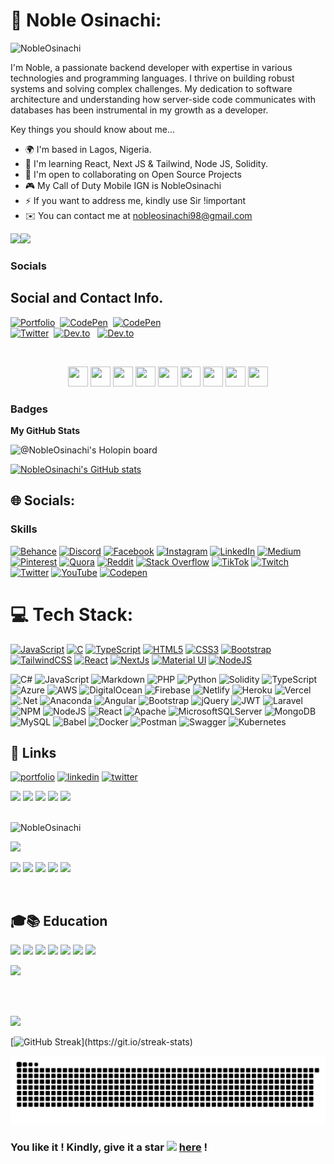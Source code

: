 # 💫 Noble Osinachi:

<p align="left"> <img src="https://komarev.com/ghpvc/?username=NobleOsinachi&label=Profile%20views&color=0e75b6&style=flat" alt="NobleOsinachi" /> </p>


I'm Noble, a passionate backend developer with expertise in various technologies and programming languages. I thrive on building robust systems and solving complex challenges. My dedication to software architecture and understanding how server-side code communicates with databases has been instrumental in my growth as a developer.

Key things you should know about me...

* 🌍 I'm based in Lagos, Nigeria.
* 🧠 I'm learning React, Next JS & Tailwind, Node JS, Solidity.
* 🤝 I'm open to collaborating on Open Source Projects
* 🎮 My Call of Duty Mobile IGN is NobleOsinachi
* ⚡ If you want to address me, kindly use Sir !important
* ✉️ You can contact me at 
nobleosinachi98@gmail.com

<a href="https://www.twitter.com/NobleOsinachi" target="_blank" rel="noreferrer"><img
src="https://img.shields.io/twitter/follow/NobleOsinachi?logo=twitter&style=for-the-badge&color=0891b2&labelColor=1c1917"
/></a><a href="https://www.github.com/NobleOsinachi" target="_blank" rel="noreferrer"><img
src="https://img.shields.io/github/followers/NobleOsinachi?logo=github&style=for-the-badge&color=0891b2&labelColor=1c1917" /></a>


### Socials




## Social and Contact Info.

<p >
<a href="https://nobleosinachi.github.io"><img src="https://img.shields.io/badge/PORTFOLIO-fff?style=for-the-badge&logo=googlechrome&logoColor=blue" alt="Portfolio" /></a>&nbsp;
<a href="https://www.linkedin.com/in/NobleOsinachi/"><img src="https://img.shields.io/badge/linkedin-430098?style=for-the-badge&logo=linkedin&logoColor=white" alt="CodePen" /></a>&nbsp;
<a href="mailto:nobleosinachi98@gmail.com"><img src="https://img.shields.io/badge/gmail-d62828?style=for-the-badge&logo=gmail&logoColor=white" alt="CodePen" /></a>&nbsp; <br>
<a href="https://twitter.com/NobleOsinachi"><img src="https://img.shields.io/badge/Twitter-1DA1F2?style=for-the-badge&logo=twitter&logoColor=white" alt="Twitter" /></a>&nbsp;
<a href="https://www.hackerrank.com/NobleOsinachi"><img src="https://img.shields.io/badge/hackerrank-0A0A0A?style=for-the-badge&logo=hackerrank&logoColor=#38B000" alt="Dev.to" /></a>&nbsp; &nbsp;<a href="https://drive.google.com/file/d/1fIxesdVC1Org99Ec41JhCb53gu7_gvDh"><img src="https://img.shields.io/badge/Résumé-d62828?style=for-the-badge&logo=researchgate&logoColor=02c39a" alt="Dev.to" /></a>&nbsp;
</p><br>

<p align="center"> 
<a href="https://www.codepen.io/NobleOsinachi" target="_blank" rel="noreferrer"><img src="https://raw.githubusercontent.com/danielcranney/readme-generator/main/public/icons/socials/codepen.svg" width="32" height="32" /></a> 
<a href="https://codesandbox.io/u/NobleOsinachi" target="_blank" rel="noreferrer"><img src="https://raw.githubusercontent.com/danielcranney/readme-generator/main/public/icons/socials/codesandbox.svg" width="32" height="32" /></a> 
<a href="https://www.dev.to/NobleOsinachi" target="_blank" rel="noreferrer"><img src="https://raw.githubusercontent.com/danielcranney/readme-generator/main/public/icons/socials/devdotto.svg" width="32" height="32" /></a> 
<a href="https://www.github.com/NobleOsinachi" target="_blank" rel="noreferrer"><img src="https://raw.githubusercontent.com/danielcranney/readme-generator/main/public/icons/socials/github.svg" width="32" height="32" /></a> 
<a href="https://NobleOsinachi.hashnode.dev" target="_blank" rel="noreferrer"><img src="https://raw.githubusercontent.com/danielcranney/readme-generator/main/public/icons/socials/hashnode.svg" width="32" height="32" /></a> 
<a href="http://www.instagram.com/NobleOsinachi" target="_blank" rel="noreferrer"><img src="https://raw.githubusercontent.com/danielcranney/readme-generator/main/public/icons/socials/instagram.svg" width="32" height="32" /></a> 
<a href="http://www.medium.com/@NobleOsinachi" target="_blank" rel="noreferrer"><img src="https://raw.githubusercontent.com/danielcranney/readme-generator/main/public/icons/socials/medium.svg" width="32" height="32" /></a> 
<a href="https://www.stackoverflow.com/users/16141245/abdul" target="_blank" rel="noreferrer"><img src="https://raw.githubusercontent.com/danielcranney/readme-generator/main/public/icons/socials/stackoverflow.svg" width="32" height="32" /></a> 
<a href="https://www.twitter.com/NobleOsinachi" target="_blank" rel="noreferrer"><img src="https://raw.githubusercontent.com/danielcranney/readme-generator/main/public/icons/socials/twitter.svg" width="32" height="32" /></a></p>

### Badges

<b>My GitHub Stats</b>

![@NobleOsinachi's Holopin board](https://holopin.me/NobleOsinachi)




<a href="http://www.github.com/NobleOsinachi"><img src="https://github-readme-stats.vercel.app/api?username=NobleOsinachi&show_icons=true&hide=&count_private=true&title_color=facc15&text_color=ffffff&icon_color=0891b2&bg_color=1c1917&hide_border=true&show_icons=true" alt="NobleOsinachi's GitHub stats" /></a>

<!-- <a href="http://www.github.com/NobleOsinachi"><img src="https://github-readme-streak-stats.herokuapp.com/?user=NobleOsinachi&stroke=ffffff&background=1c1917&ring=facc15&fire=facc15&currStreakNum=ffffff&currStreakLabel=facc15&sideNums=ffffff&sideLabels=ffffff&dates=ffffff&hide_border=true" /></a> -->

<!-- <a href="http://www.github.com/NobleOsinachi"><img src="https://activity-graph.herokuapp.com/graph?username=NobleOsinachi&bg_color=1c1917&color=ffffff&line=0891b2&point=ffffff&area_color=1c1917&area=true&hide_border=true&custom_title=GitHub%20Commits%20Graph" alt="GitHub Commits Graph" /></a> -->

<!-- [![NobleOsinachi's wakatime stats](https://github-readme-stats.vercel.app/api/wakatime?username=nobleosinachi)](https://github.com/anuraghazra/github-readme-stats) -->


## 🌐 Socials:





### Skills



[![Behance](https://img.shields.io/badge/Behance-1769ff?logo=behance&logoColor=white)](https://bento.me/nobleosinachi) [![Discord](https://img.shields.io/badge/Discord-%237289DA.svg?logo=discord&logoColor=white)](https://discord.gg/nobleosinachi) [![Facebook](https://img.shields.io/badge/Facebook-%231877F2.svg?logo=Facebook&logoColor=white)](https://facebook.com/noble.chukwukere.5) [![Instagram](https://img.shields.io/badge/Instagram-%23E4405F.svg?logo=Instagram&laogoColor=white)](https://instagram.com/nobleosinachi) [![LinkedIn](https://img.shields.io/badge/LinkedIn-%230077B5.svg?logo=linkedin&logoColor=white)](https://linkedin.com/in/nobleosinachi) [![Medium](https://img.shields.io/badge/Medium-12100E?logo=medium&logoColor=white)](https://medium.com/@nobleosinachi) [![Pinterest](https://img.shields.io/badge/Pinterest-%23E60023.svg?logo=Pinterest&logoColor=white)](https://pinterest.com/nobleosinachi) [![Quora](https://img.shields.io/badge/Quora-%23B92B27.svg?logo=Quora&logoColor=white)](https://www.quora.com/profile/Noble-Osinachi) [![Reddit](https://img.shields.io/badge/Reddit-%23FF4500.svg?logo=Reddit&logoColor=white)](https://reddit.com/user/nobleosinachi) [![Stack Overflow](https://img.shields.io/badge/-Stackoverflow-FE7A16?logo=stack-overflow&logoColor=white)](https://stackoverflow.com/users/13560831/nobleosinachi) [![TikTok](https://img.shields.io/badge/TikTok-%23000000.svg?logo=TikTok&logoColor=white)](https://tiktok.com/@nobleosinachi) [![Twitch](https://img.shields.io/badge/Twitch-%239146FF.svg?logo=Twitch&logoColor=white)](https://twitch.tv/nobleosinachi) [![Twitter](https://img.shields.io/badge/Twitter-%231DA1F2.svg?logo=Twitter&logoColor=white)](https://twitter.com/nobleosinachi) [![YouTube](https://img.shields.io/badge/YouTube-%23FF0000.svg?logo=YouTube&logoColor=white)](https://youtube.com/@nobleosinachi) [![Codepen](https://img.shields.io/badge/Codepen-000000?style=for-the-badge&logo=codepen&logoColor=white)](https://codepen.io/nobleosinachi) 

# 💻 Tech Stack:


<p align="left">
<a href="https://developer.mozilla.org/en-US/docs/Web/JavaScript" target="_blank" rel="noreferrer"><img src="https://raw.githubusercontent.com/danielcranney/readme-generator/main/public/icons/skills/javascript-colored.svg" width="36" height="36" alt="JavaScript" /></a>
<!-- 
<a href="https://www.python.org/" target="_blank" rel="noreferrer"><img src="https://raw.githubusercontent.com/danielcranney/readme-generator/main/public/icons/skills/python-colored.svg" width="36" height="36" alt="Python" /></a> -->
<a href="https://learn.microsoft.com/en-us/shows/lets-learn-dotnet/lets-learn-dotnet-csharp" target="_blank" rel="noreferrer"><img src="https://raw.githubusercontent.com/danielcranney/readme-generator/main/public/icons/skills/csharp.svg" width="36" height="36" alt="C" /></a>
<a href="https://www.typescriptlang.org/" target="_blank" rel="noreferrer"><img src="https://raw.githubusercontent.com/danielcranney/readme-generator/main/public/icons/skills/typescript-colored.svg" width="36" height="36" alt="TypeScript" /></a>
<a href="https://developer.mozilla.org/en-US/docs/Glossary/HTML5" target="_blank" rel="noreferrer"><img src="https://raw.githubusercontent.com/danielcranney/readme-generator/main/public/icons/skills/html5-colored.svg" width="36" height="36" alt="HTML5" /></a>
<a href="https://www.w3.org/TR/CSS/#css" target="_blank" rel="noreferrer"><img src="https://raw.githubusercontent.com/danielcranney/readme-generator/main/public/icons/skills/css3-colored.svg" width="36" height="36" alt="CSS3" /></a>
<!-- 
<a href="https://sass-lang.com/" target="_blank" rel="noreferrer"><img src="https://raw.githubusercontent.com/danielcranney/readme-generator/main/public/icons/skills/sass-colored.svg" width="36" height="36" alt="Sass" /></a> -->
<a href="https://getbootstrap.com/" target="_blank" rel="noreferrer"><img src="https://raw.githubusercontent.com/danielcranney/readme-generator/main/public/icons/skills/bootstrap-colored.svg" width="36" height="36" alt="Bootstrap" /></a>
<a href="https://tailwindcss.com/" target="_blank" rel="noreferrer"><img src="https://raw.githubusercontent.com/danielcranney/readme-generator/main/public/icons/skills/tailwindcss-colored.svg" width="36" height="36" alt="TailwindCSS" /></a>
<a href="https://reactjs.org/" target="_blank" rel="noreferrer"><img src="https://raw.githubusercontent.com/danielcranney/readme-generator/main/public/icons/skills/react-colored.svg" width="36" height="36" alt="React" /></a>
<!-- 
<a href="https://redux.js.org/" target="_blank" rel="noreferrer"><img src="https://raw.githubusercontent.com/danielcranney/readme-generator/main/public/icons/skills/redux-colored.svg" width="36" height="36" alt="Redux" /></a> -->
<a href="https://nextjs.org/docs" target="_blank" rel="noreferrer"><img src="https://raw.githubusercontent.com/danielcranney/readme-generator/main/public/icons/skills/nextjs-colored.svg" width="36" height="36" alt="NextJs" /></a>
<a href="https://mui.com/" target="_blank" rel="noreferrer"><img src="https://raw.githubusercontent.com/danielcranney/readme-generator/main/public/icons/skills/materialui-colored.svg" width="36" height="36" alt="Material UI" /></a>
<a href="https://nodejs.org/en/" target="_blank" rel="noreferrer"><img src="https://raw.githubusercontent.com/danielcranney/readme-generator/main/public/icons/skills/nodejs-colored.svg" width="36" height="36" alt="NodeJS" /></a>
<!-- 
<a href="https://expressjs.com/" target="_blank" rel="noreferrer"><img src="https://raw.githubusercontent.com/danielcranney/readme-generator/main/public/icons/skills/express-colored.svg" width="36" height="36" alt="Express" /></a> -->
<!-- 
<a href="https://graphql.org/" target="_blank" rel="noreferrer"><img src="https://raw.githubusercontent.com/danielcranney/readme-generator/main/public/icons/skills/graphql-colored.svg" width="36" height="36" alt="GraphQL" /></a> -->
<!-- 
<a href="https://www.mongodb.com/" target="_blank" rel="noreferrer"><img src="https://raw.githubusercontent.com/danielcranney/readme-generator/main/public/icons/skills/mongodb-colored.svg" width="36" height="36" alt="MongoDB" /></a> -->
<!-- 
<a href="https://firebase.google.com/" target="_blank" rel="noreferrer"><img src="https://raw.githubusercontent.com/danielcranney/readme-generator/main/public/icons/skills/firebase-colored.svg" width="36" height="36" alt="Firebase" /></a> -->
<!-- 
<a href="https://www.figma.com/" target="_blank" rel="noreferrer"><img src="https://raw.githubusercontent.com/danielcranney/readme-generator/main/public/icons/skills/figma-colored.svg" width="36" height="36" alt="Figma" /></a> -->
</p>



![C#](https://img.shields.io/badge/c%23-%23239120.svg?style=for-the-badge&logo=c-sharp&logoColor=white) 
![JavaScript](https://img.shields.io/badge/javascript-%23323330.svg?style=for-the-badge&logo=javascript&logoColor=%23F7DF1E) 
![Markdown](https://img.shields.io/badge/markdown-%23000000.svg?style=for-the-badge&logo=markdown&logoColor=white) 
![PHP](https://img.shields.io/badge/php-%23777BB4.svg?style=for-the-badge&logo=php&logoColor=white) 
![Python](https://img.shields.io/badge/python-3670A0?style=for-the-badge&logo=python&logoColor=ffdd54)
![Solidity](https://img.shields.io/badge/Solidity-%23363636.svg?style=for-the-badge&logo=solidity&logoColor=white) 
![TypeScript](https://img.shields.io/badge/typescript-%23007ACC.svg?style=for-the-badge&logo=typescript&logoColor=white) 
![Azure](https://img.shields.io/badge/azure-%230072C6.svg?style=for-the-badge&logo=azure-devops&logoColor=white) 
![AWS](https://img.shields.io/badge/AWS-%23FF9900.svg?style=for-the-badge&logo=amazon-aws&logoColor=white)
![DigitalOcean](https://img.shields.io/badge/DigitalOcean-%230167ff.svg?style=for-the-badge&logo=digitalOcean&logoColor=white)
![Firebase](https://img.shields.io/badge/firebase-%23039BE5.svg?style=for-the-badge&logo=firebase)
![Netlify](https://img.shields.io/badge/netlify-%23000000.svg?style=for-the-badge&logo=netlify&logoColor=#00C7B7)
![Heroku](https://img.shields.io/badge/heroku-%23430098.svg?style=for-the-badge&logo=heroku&logoColor=white) 
![Vercel](https://img.shields.io/badge/vercel-%23000000.svg?style=for-the-badge&logo=vercel&logoColor=white) 
![.Net](https://img.shields.io/badge/.NET-5C2D91?style=for-the-badge&logo=.net&logoColor=white) 
![Anaconda](https://img.shields.io/badge/Anaconda-%2344A833.svg?style=for-the-badge&logo=anaconda&logoColor=white) 
![Angular](https://img.shields.io/badge/angular-%23DD0031.svg?style=for-the-badge&logo=angular&logoColor=white) 
![Bootstrap](https://img.shields.io/badge/bootstrap-%23563D7C.svg?style=for-the-badge&logo=bootstrap&logoColor=white) 
![jQuery](https://img.shields.io/badge/jquery-%230769AD.svg?style=for-the-badge&logo=jquery&logoColor=white) 
![JWT](https://img.shields.io/badge/JWT-black?style=for-the-badge&logo=JSON%20web%20tokens) 
![Laravel](https://img.shields.io/badge/laravel-%23FF2D20.svg?style=for-the-badge&logo=laravel&logoColor=white) 
![NPM](https://img.shields.io/badge/NPM-%23000000.svg?style=for-the-badge&logo=npm&logoColor=white)
![NodeJS](https://img.shields.io/badge/node.js-6DA55F?style=for-the-badge&logo=node.js&logoColor=white)
![React](https://img.shields.io/badge/react-%2320232a.svg?style=for-the-badge&logo=react&logoColor=%2361DAFB)
![Apache](https://img.shields.io/badge/apache-%23D42029.svg?style=for-the-badge&logo=apache&logoColor=white)
![MicrosoftSQLServer](https://img.shields.io/badge/Microsoft%20SQL%20Sever-CC2927?style=for-the-badge&logo=microsoft%20sql%20server&logoColor=white)
![MongoDB](https://img.shields.io/badge/MongoDB-%234ea94b.svg?style=for-the-badge&logo=mongodb&logoColor=white)
![MySQL](https://img.shields.io/badge/mysql-%2300f.svg?style=for-the-badge&logo=mysql&logoColor=white)
![Babel](https://img.shields.io/badge/Babel-F9DC3e?style=for-the-badge&logo=babel&logoColor=black)
![Docker](https://img.shields.io/badge/docker-%230db7ed.svg?style=for-the-badge&logo=docker&logoColor=white)
![Postman](https://img.shields.io/badge/Postman-FF6C37?style=for-the-badge&logo=postman&logoColor=white)
![Swagger](https://img.shields.io/badge/-Swagger-%23Clojure?style=for-the-badge&logo=swagger&logoColor=white)
![Kubernetes](https://img.shields.io/badge/kubernetes-%23326ce5.svg?style=for-the-badge&logo=kubernetes&logoColor=white)

## 🔗 Links
[![portfolio](https://img.shields.io/badge/my_portfolio-000?style=for-the-badge&logo=ko-fi&logoColor=white)](https://nobleosinachi.netlify.com/)
[![linkedin](https://img.shields.io/badge/linkedin-0A66C2?style=for-the-badge&logo=linkedin&logoColor=white)](https://www.linkedin.com/in/NobleOsinachi/)
[![twitter](https://img.shields.io/badge/twitter-1DA1F2?style=for-the-badge&logo=twitter&logoColor=white)](https://twitter.com/NobleOsinachi/)


<!-- 
# 📊 GitHub Stats:
![](https://github-readme-stats.vercel.app/api?username=nobleosinachi&theme=dark&hide_border=false&include_all_commits=false&count_private=true)<br/>
![](https://github-readme-streak-stats.herokuapp.com/?user=nobleosinachi&theme=dark&hide_border=false)<br/>
![](https://github-readme-stats.vercel.app/api/top-langs/?username=nobleosinachi&theme=dark&hide_border=false&include_all_commits=false&count_private=true&layout=compact)

## 🏆 GitHub Trophies
![](https://github-profile-trophy.vercel.app/?username=nobleosinachi&theme=radical&no-frame=false&no-bg=true&margin-w=4)

## 🐦 Latest Tweet
[![](https://gtce.itsvg.in/api?username=nobleosinachi)](https://github.com/VishwaGauravIn/github-twitter-card-embed)

### ✍️ Random Dev Quote
![](https://quotes-github-readme.vercel.app/api?type=vetical&theme=radical)

### 🔝 Top Contributed Repo
![](https://github-contributor-stats.vercel.app/api?username=nobleosinachi&limit=5&theme=dark&combine_all_yearly_contributions=true)

### 😂 Random Dev Meme
<img src="https://rm.up.railway.app/" width="512px"/>

---

[![](https://visitcount.itsvg.in/api?id=nobleosinachi&icon=0&color=0)](https://visitcount.itsvg.in)

## 💰 You can help me by Donating
[![BuyMeACoffee](https://img.shields.io/badge/Buy%20Me%20a%20Coffee-ffdd00?style=for-the-badge&logo=buy-me-a-coffee&logoColor=black)](https://buymeacoffee.com/nobleosinachi) [![PayPal](https://img.shields.io/badge/PayPal-00457C?style=for-the-badge&logo=paypal&logoColor=white)](https://paypal.me/nobleosinachi) [![Patreon](https://img.shields.io/badge/Patreon-F96854?style=for-the-badge&logo=patreon&logoColor=white)](https://patreon.com/nobleosinachi) [![Ko-Fi](https://img.shields.io/badge/Ko--fi-F16061?style=for-the-badge&logo=ko-fi&logoColor=white)](https://ko-fi.com/nobleosinachi) 
-->

<!-- Proudly created with GPRM ( https://gprm.itsvg.in ) -->




<div >
<img src="https://img.icons8.com/fluency/30/000000/star.png" />
<img src="https://img.icons8.com/fluency/30/000000/star.png" />
<img src="https://img.icons8.com/fluency/30/000000/star.png" />
<img src="https://img.icons8.com/fluency/30/000000/star.png" />
<img src="https://img.icons8.com/color/30/000000/star--v1.png"/>
</div>
<br>

<p > <img src="https://komarev.com/ghpvc/?username=NobleOsinachi&label=Profile%20viewers:&color=FE7A16&style=for-the-badge" alt="NobleOsinachi" /> </p>
 


<a href="https://github.com/NobleOsinachi/readme-typing-svg"><img src="https://readme-typing-svg.herokuapp.com/?lines=
.NET Software Engineer;
Full stack web developer;
Systems Engineer;
Kindly star this repo, and follow;
I'll follow back too!;
Available for collaborations.
&font=Fira%20Code&center=true&width=440&height=45&color=FFFFFF&vCenter=true&size=22"></a>
</p>





<!-- BADGES -->
<p >
<img src="https://img.shields.io/badge/Interest-Artificial Intelligence-blue"/>
<img src="https://img.shields.io/badge/Hobby-Coding-blue" />
<img src="https://img.shields.io/badge/Programming-Python%2C%20JavaScript-blue" />
<img src="https://img.shields.io/badge/Lives-Nairobi-blue" />
<img src="https://img.shields.io/badge/Language-English%2C%20Swahili-blue" />
</p><br>


<div >

## 🎓📚 Education 
![](https://img.shields.io/badge/maseno_universty-87CF3E?style=for-the-badge&logo=maseno&logoColor=white)
![](https://img.shields.io/badge/moringa_school-430098?style=for-the-badge&logo=moringas_chool&logoColor=orange)
![](https://img.shields.io/badge/Coursera-0056D2?style=for-the-badge&logo=Coursera&logoColor=white) ![](https://img.shields.io/badge/Udacity-grey?style=for-the-badge&logo=udacity&logoColor=#5FCFEE) ![](https://img.shields.io/badge/free%20code%20camp-27273D?style=for-the-badge&logo=freecodecamp&logoColor=white) ![](https://img.shields.io/badge/Kaggle-fff?style=for-the-badge&logo=Kaggle&logoColor=#0077B6) ![](https://img.shields.io/badge/codewars-9e2a2b?style=for-the-badge&logo=codewars&logoColor=white)

![](https://img.shields.io/badge/Stack_Overflow-FE7A16?style=for-the-badge&logo=stack-overflow&logoColor=white) 

</div>



</h3> <br><br>
<!--  

## Skills and Tools
<div >
<table>
<thead>
<tr>
<th colspan="7">Languages</th>
</tr>
</thead>
<tr>
<td  width=110> <img height=60 src="https://cdn.jsdelivr.net/gh/devicons/devicon/icons/python/python-original.svg"/> </td>
<td  width=110> <img height=60 src="https://cdn.jsdelivr.net/gh/devicons/devicon/icons/javascript/javascript-plain.svg"/> </td>
<td  width=110> <img height=60 src="https://cdn.jsdelivr.net/gh/devicons/devicon/icons/typescript/typescript-original.svg"/> </td>
<td  width=110> <img height=60 src="https://cdn.jsdelivr.net/gh/devicons/devicon/icons/css3/css3-original.svg"/> </td>
<td  width=110> <img height=60 src="https://cdn.jsdelivr.net/gh/devicons/devicon/icons/html5/html5-original.svg"/> </td>
</tr>
<tr> 
<td  width=110>Python</td>
<td  width=110>JavaScript</td>
<td  width=110>Typescript</td>
<td  width=110>CSS</td>
<td  width=110>HTML</td>
</tr>
<tr>
<td  width=110> <img height=60 src="https://cdn.jsdelivr.net/gh/devicons/devicon/icons/postgresql/postgresql-original.svg"/> </td>
<td  width=110> <img height=60 src="https://cdn.jsdelivr.net/gh/devicons/devicon/icons/mysql/mysql-original.svg"/> </td>
<td  width=110> <img height=60 src="https://cdn.jsdelivr.net/gh/devicons/devicon/icons/sqlite/sqlite-original.svg"/> </td>
<td  width=110> <img height=60 src="https://cdn.jsdelivr.net/gh/devicons/devicon/icons/bash/bash-original.svg"/> </td>
<td  width=110> <img height=60 src="https://cdn.jsdelivr.net/gh/devicons/devicon/icons/markdown/markdown-original.svg"/> </td>
<tr> 
<td  width=110>PostgreSQL</td>
<td  width=110>MySQL</td>
<td  width=110>SQLite</td>
<td  width=110>Ba$h</td>
<td  width=110>Markdown</td>
</tr>
</table>

<table>
<thead>
<tr>
<th colspan="3">Frameworks & Libraries </th>
<th colspan="3">Agile Methodologies</th>
</tr>
</thead>
<tr>
<td  width=110> <img height=60 src="https://cdn.jsdelivr.net/gh/devicons/devicon/icons/angularjs/angularjs-original.svg"/> </td>
<td  width=110> <img height=60 src="https://cdn.jsdelivr.net/npm/devicon-2.2@2.2.0/icons/django/django-original.svg"/> </td>
<td  width=110> <img height=60 src="https://cdn.jsdelivr.net/gh/devicons/devicon/icons/flask/flask-original.svg"/> </td>
<td  width=110><img width=60 src="https://user-images.githubusercontent.com/27622683/192119071-da8aff75-02b1-4c6d-8232-507b9454cd49.png"/></td>
<td  width=110><img width=60 src="https://user-images.githubusercontent.com/27622683/192119394-0284fdfc-3ad2-460c-8b57-5ed13a2cbfc0.png"/></td>
<tr > 
<td  width=110>Angular</td>
<td  width=110>Django</td>
<td  width=110>Flask</td>
<td  width=110>Scrum</td>
<td  width=110>T.D.D.</td>
</tr>
<tr>
<td  width=110> <img height=60 src="https://cdn.jsdelivr.net/gh/devicons/devicon/icons/bootstrap/bootstrap-original.svg"/> </td>
<td  width=110> <img height=60 src="https://cdn.jsdelivr.net/gh/devicons/devicon/icons/jquery/jquery-original.svg"/> </td>
<tr > 
<td  width=110>Bootstrap</td>
<td  width=110>JQuery</td>
</tr>
</tr>
</table>
<table>
<thead>
<tr>
<th colspan="7">Tools</th>
</tr>
</thead>
<tr>
<td  width=110> <img height=60 src="https://cdn.jsdelivr.net/gh/devicons/devicon/icons/heroku/heroku-original.svg"/> </td>
<td  width=110> <img height=60 src="https://cdn.jsdelivr.net/gh/devicons/devicon/icons/figma/figma-original.svg"/> </td>
<td  width=110> <img height=60 src="https://cdn.jsdelivr.net/gh/devicons/devicon/icons/git/git-original.svg"/> </td>
<td  width=110> <img height=60 src="https://cdn.jsdelivr.net/gh/devicons/devicon/icons/github/github-original.svg"/> </td>
<td  width=110> <img height=60 src="https://cdn.jsdelivr.net/npm/devicon-2.2@2.2.0/icons/trello/trello-plain.svg"/> </td>
</tr>
<tr> 
<td  width=110>Heroku</td>
<td  width=110>Figma</td>
<td  width=110>Git</td>
<td  width=110>GitHub</td>
<td  width=110>Trello</td>
</tr>
<tr>
<td  width=110> <img height=60 src="https://cdn.jsdelivr.net/gh/devicons/devicon/icons/vscode/vscode-original.svg"/> </td>
<td  width=110> <img height=60 src="https://cdn.jsdelivr.net/gh/devicons/devicon/icons/pycharm/pycharm-original.svg"/> </td>
<td  width=110> <img height=60 src="https://cdn.jsdelivr.net/gh/devicons/devicon/icons/intellij/intellij-original.svg"/> </td>
<td  width=110> <img height=60 src="https://cdn.jsdelivr.net/gh/devicons/devicon/icons/vim/vim-original.svg"/> </td> 
<td  width=110> <img height=60 src="https://cdn.jsdelivr.net/gh/devicons/devicon/icons/googlecloud/googlecloud-original.svg"/> </td> 
</tr>
<tr> 
<td  width=110>VSCode</td>
<td  width=110>Pycharm</td>
<td  width=110>IntelliJ</td>
<td  width=110>Vim</td>
<td  width=110>Google Cloud</td>
</tr>
<tr>
<td  width=110> <img height=60 src="https://cdn.jsdelivr.net/gh/devicons/devicon/icons/docker/docker-original.svg"/> </td>
<td  width=110> <img height=60 src="https://cdn.jsdelivr.net/gh/devicons/devicon/icons/jenkins/jenkins-line.svg"/> </td>
<td  width=110> <img height=60 src="https://cdn.jsdelivr.net/gh/devicons/devicon/icons/jupyter/jupyter-original.svg"/> </td>
<td  width=110> <img height=60 src="https://cdn.jsdelivr.net/gh/devicons/devicon/icons/jira/jira-original.svg"/> </td>
<td  width=110> <img height=60 src="https://cdn.jsdelivr.net/gh/devicons/devicon/icons/codepen/codepen-plain.svg"/> </td>
</tr>
<tr> 
<td  width=110>Docker</td>
<td  width=110>Jenkins</td>
<td  width=110>Jupyter</td>
<td  width=110>Jira</td>
<td  width=110>CodePen</td>
</tr>
</table>
<table>
<thead>
<tr>
<th colspan="7">Operating Systems</th>
</tr>
</thead>
<tr>
<td  width=110><img height=60 src="https://cdn.jsdelivr.net/gh/devicons/devicon/icons/windows8/windows8-original.svg"/> </td>
<td  width=110> <img height=60 src="https://cdn.jsdelivr.net/gh/devicons/devicon/icons/linux/linux-original.svg"/> </td>
<td  width=110> <img height=60 src="https://cdn.jsdelivr.net/gh/devicons/devicon/icons/ubuntu/ubuntu-plain.svg"/> </td>
<td  width=110> <img height=60 src="https://cdn.jsdelivr.net/gh/devicons/devicon/icons/debian/debian-plain.svg"/> </td>
<tr> 
<td  width=110>Windows</td>
<td  width=110>Linux</td>
<td  width=110>Ubuntu</td>
<td  width=110>Debian</td>
</tr>
</table>
</div>





## 📊 GitHub Statistics
<table>
<tr>
<td>
<a href="https://github.com/NobleOsinachi/NobleOsinachi">
<img  src="https://github-readme-stats.vercel.app/api?username=NobleOsinachi&show_icons=true&line_height=27&count_private=true&title_color=f48c06&text_color=c9cacc&icon_color=2bbc8a&bg_color=000000" alt="Levy's GitHub Stats" />
</td>
<td>
<img  src="https://github-readme-stats.vercel.app/api/top-langs/?username=NobleOsinachi&theme=highcontrast&layout=compact" />
</a>
</td>
</tr>

<tr>
<td>
<img height="200em" src="https://github-profile-summary-cards.vercel.app/api/cards/most-commit-language?username=NobleOsinachi"/>
</td>
<td>
<img height="200em" src="https://github-profile-summary-cards.vercel.app/api/cards/repos-per-language?username=NobleOsinachi"/>
</td>
</tr>

<tr>
<tr>
<th colspan="7">

</th>
</tr>
<td >
-->




<a href="https://github.com/NobleOsinachi/readme-typing-svg"><img src="https://readme-typing-svg.herokuapp.com/?lines=Email%20me%20via%20cotechlevy@gmail.com;I%20am%20ready%20to%20work%20with%20you!;&font=Fira%20Code&center=true&width=440&height=45&color=FFFFFF&vCenter=true&size=22"></a>


[![GitHub Streak](https://github-readme-streak-stats.herokuapp.com/?user=NobleOsinachi&theme=highcontrast&layout=compa")](https://git.io/streak-stats)


</td>
<td >
<p >
</p>
</td>
</tr>
</table>
<div align="center">

![Snake animation](images/github-contribution-grid-snake.svg)

</div>

### You like it ! Kindly, give it a star <img src="https://img.icons8.com/fluency/20/000000/star.png" /> [here](https://github.com/NobleOsinachi/NobleOsinachi/) !
